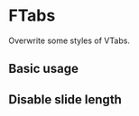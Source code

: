 # FTabs

Overwrite some styles of VTabs.

## Basic usage

<example file="f-tabs/basic" />

## Disable slide length

<example file="f-tabs/disabled-slider-length" />
